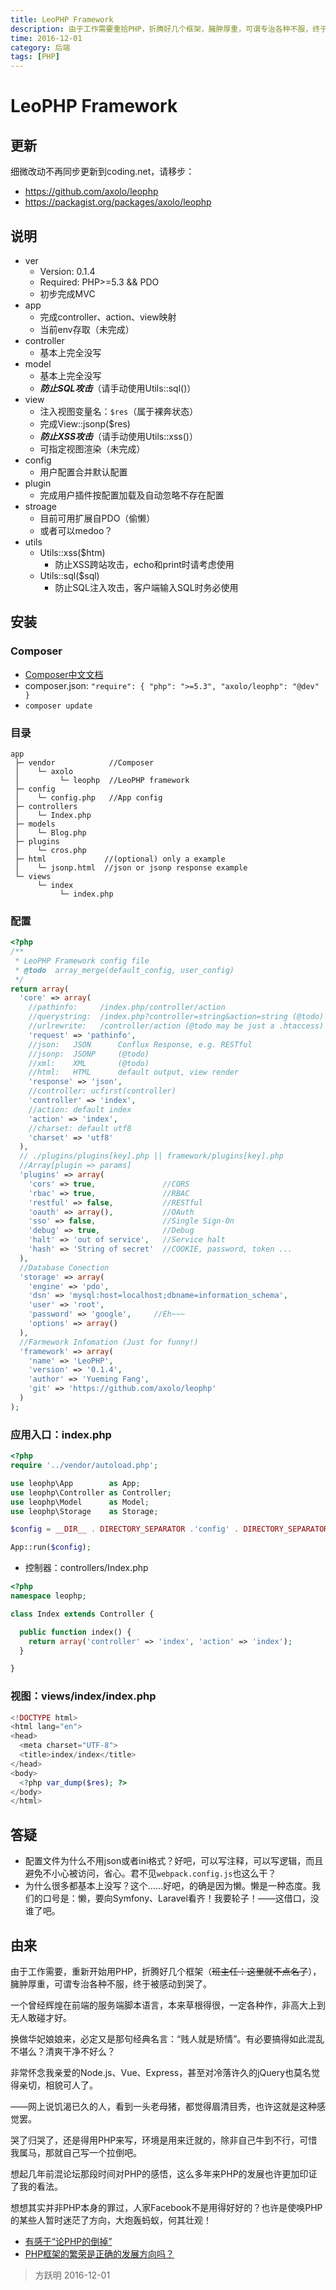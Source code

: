 ```yaml
---
title: LeoPHP Framework
description: 由于工作需要重拾PHP，折腾好几个框架，臃肿厚重，可谓专治各种不服，终于被感动到哭了。
time: 2016-12-01
category: 后端
tags: [PHP]
---
```


# LeoPHP Framework

## 更新

细微改动不再同步更新到coding.net，请移步：

- <https://github.com/axolo/leophp>
- <https://packagist.org/packages/axolo/leophp>

## 说明

- ver
  - Version: 0.1.4
  - Required: PHP>=5.3 && PDO
  - 初步完成MVC
- app
  - 完成controller、action、view映射
  - 当前env存取（未完成）
- controller
  - 基本上完全没写
- model
  - 基本上完全没写
  - ***防止SQL攻击***（请手动使用Utils::sql()）
- view
  - 注入视图变量名：`$res`（属于裸奔状态）
  - 完成View::jsonp($res)
  - ***防止XSS攻击***（请手动使用Utils::xss()）
  - 可指定视图渲染（未完成）
- config
  - 用户配置合并默认配置
- plugin
  - 完成用户插件按配置加载及自动忽略不存在配置
- stroage
  - 目前可用扩展自PDO（偷懒）
  - 或者可以medoo？
- utils
  - Utils::xss($htm)
    - 防止XSS跨站攻击，echo和print时请考虑使用
  - Utils::sql($sql)
    - 防止SQL注入攻击，客户端输入SQL时务必使用

## 安装

### Composer

- [Composer中文文档](http://docs.phpcomposer.com)
- composer.json: `"require": { "php": ">=5.3", "axolo/leophp": "@dev" }`
- `composer update`

### 目录

```text
app
 ├─ vendor            //Composer
 │    └─ axolo
 │         └─ leophp  //LeoPHP framework
 ├─ config
 │    └─ config.php   //App config
 ├─ controllers
 │    └─ Index.php
 ├─ models
 │    └─ Blog.php
 ├─ plugins
 │    └─ cros.php
 ├─ html             //(optional) only a example
 │    └─ jsonp.html  //json or jsonp response example
 └─ views
      └─ index
           └─ index.php
```

### 配置

```php
<?php
/**
 * LeoPHP Framework config file
 * @todo  array_merge(default_config, user_config)
 */
return array(
  'core' => array(
    //pathinfo:     /index.php/controller/action
    //querystring:  /index.php?controller=string&action=string (@todo)
    //urlrewrite:   /controller/action (@todo may be just a .htaccess)
    'request' => 'pathinfo',
    //json:   JSON      Conflux Response, e.g. RESTful
    //jsonp:  JSONP     (@todo)
    //xml:    XML       (@todo)
    //html:   HTML      default output, view render
    'response' => 'json',
    //controller: ucfirst(controller)
    'controller' => 'index',
    //action: default index
    'action' => 'index',
    //charset: default utf8
    'charset' => 'utf8'
  ),
  // ./plugins/plugins[key].php || framework/plugins[key].php
  //Array[plugin => params]
  'plugins' => array(
    'cors' => true,               //CORS
    'rbac' => true,               //RBAC
    'restful' => false,           //RESTful
    'oauth' => array(),           //OAuth
    'sso' => false,               //Single Sign-On
    'debug' => true,              //Debug
    'halt' => 'out of service',   //Service halt
    'hash' => 'String of secret'  //COOKIE, password, token ...
  ),
  //Database Conection
  'storage' => array(
    'engine' => 'pdo',
    'dsn' => 'mysql:host=localhost;dbname=information_schema',
    'user' => 'root',
    'password' => 'google',     //Eh~~~
    'options' => array()
  ),
  //Farmework Infomation (Just for funny!)
  'framework' => array(
    'name' => 'LeoPHP',
    'version' => '0.1.4',
    'author' => 'Yueming Fang',
    'git' => 'https://github.com/axolo/leophp'
  )
);
```

### 应用入口：index.php

```php
<?php
require '../vendor/autoload.php';

use leophp\App        as App;
use leophp\Controller as Controller;
use leophp\Model      as Model;
use leophp\Storage    as Storage;

$config = __DIR__ . DIRECTORY_SEPARATOR .'config' . DIRECTORY_SEPARATOR . 'config.php';

App::run($config);
```

- 控制器：controllers/Index.php

```php
<?php
namespace leophp;

class Index extends Controller {

  public function index() {
    return array('controller' => 'index', 'action' => 'index');
  }

}
```

### 视图：views/index/index.php

```php
<!DOCTYPE html>
<html lang="en">
<head>
  <meta charset="UTF-8">
  <title>index/index</title>
</head>
<body>
  <?php var_dump($res); ?>
</body>
</html>
```

## 答疑

- 配置文件为什么不用json或者ini格式？好吧，可以写注释，可以写逻辑，而且避免不小心被访问，省心。君不见`webpack.config.js`也这么干？
- 为什么很多都基本上没写？这个……好吧，的确是因为懒。懒是一种态度。我们的口号是：懒，要向Symfony、Laravel看齐！我要轮子！——这借口，没谁了吧。

## 由来

由于工作需要，重新开始用PHP，折腾好几个框架（~~班主任：这里就不点名了~~），臃肿厚重，可谓专治各种不服，终于被感动到哭了。

一个曾经辉煌在前端的服务端脚本语言，本来草根得很，一定各种作，非高大上到无人敢碰才好。

换做华妃娘娘来，必定又是那句经典名言：“贱人就是矫情”。有必要搞得如此混乱不堪么？清爽干净不好么？

非常怀念我亲爱的Node.js、Vue、Express，甚至对冷落许久的jQuery也莫名觉得亲切，相貌可人了。

——网上说饥渴已久的人，看到一头老母猪，都觉得眉清目秀，也许这就是这种感觉罢。

哭了归哭了，还是得用PHP来写，环境是用来迁就的，除非自己牛到不行，可惜我属马，那就自己写一个拉倒吧。

想起几年前混论坛那段时间对PHP的感悟，这么多年来PHP的发展也许更加印证了我的看法。

想想其实并非PHP本身的罪过，人家Facebook不是用得好好的？也许是使唤PHP的某些人暂时迷茫了方向，大炮轰蚂蚁，何其壮观！

- [有感于“论PHP的倒掉”](http://www.iteye.com/topic/523378)
- [PHP框架的繁荣是正确的发展方向吗？](http://www.iteye.com/topic/319039)

> 方跃明
> 2016-12-01
